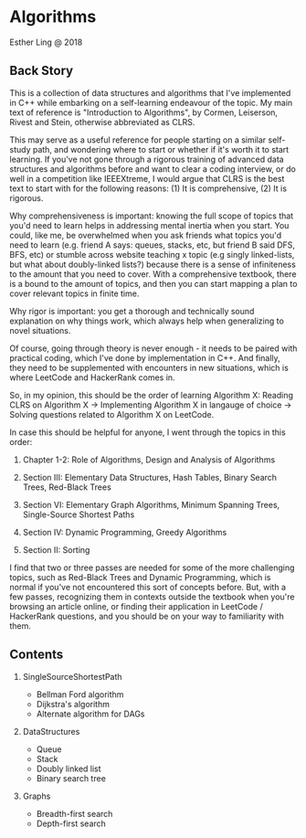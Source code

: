 # Algorithms

Esther Ling @ 2018

## Back Story
This is a collection of data structures and algorithms that I've implemented in C++ while embarking on a self-learning endeavour of the topic. My main text of reference is "Introduction to Algorithms", by Cormen, Leiserson, Rivest and Stein, otherwise abbreviated as CLRS.

This may serve as a useful reference for people starting on a similar self-study path, and wondering where to start or whether if it's worth it to start learning. If you've not gone through a rigorous training of advanced data structures and algorithms before and want to clear a coding interview, or do well in a competition like IEEEXtreme, I would argue that CLRS is the best text to start with for the following reasons: (1) It is comprehensive, (2) It is rigorous.

Why comprehensiveness is important: knowing the full scope of topics that you'd need to learn helps in addressing mental inertia when you start. You could, like me, be overwhelmed when you ask friends what topics you'd need to learn (e.g. friend A says: queues, stacks, etc, but friend B said DFS, BFS, etc) or stumble across website teaching x topic (e.g singly linked-lists, but what about doubly-linked lists?) because there is a sense of infiniteness to the amount that you need to cover. With a comprehensive textbook, there is a bound to the amount of topics, and then you can start mapping a plan to cover relevant topics in finite time.

Why rigor is important: you get a thorough and technically sound explanation on why things work, which always help when generalizing to novel situations.

Of course, going through theory is never enough - it needs to be paired with practical coding, which I've done by implementation in C++. And finally, they need to be supplemented with encounters in new situations, which is where LeetCode and HackerRank comes in.

So, in my opinion, this should be the order of learning Algorithm X:
Reading CLRS on Algorithm X -> Implementing Algorithm X in langauge of choice -> Solving questions related to Algorithm X on LeetCode.

In case this should be helpful for anyone, I went through the topics in this order:

1. Chapter 1-2: Role of Algorithms, Design and Analysis of Algorithms

2. Section III: Elementary Data Structures, Hash Tables, Binary Search Trees, Red-Black Trees

3. Section VI: Elementary Graph Algorithms, Minimum Spanning Trees, Single-Source Shortest Paths

4. Section IV: Dynamic Programming, Greedy Algorithms

5. Section II: Sorting

I find that two or three passes are needed for some of the more challenging topics, such as Red-Black Trees and Dynamic Programming, which is normal if you've not encountered this sort of concepts before. But, with a few passes, recognizing them in contexts outside the textbook when you're browsing an article online, or finding their application in LeetCode / HackerRank questions, and you should be on your way to familiarity with them.


## Contents
1. SingleSourceShortestPath
	- Bellman Ford algorithm
	- Dijkstra's algorithm
	- Alternate algorithm for DAGs

2. DataStructures
	- Queue
	- Stack
	- Doubly linked list
	- Binary search tree

3. Graphs
	- Breadth-first search
	- Depth-first search
